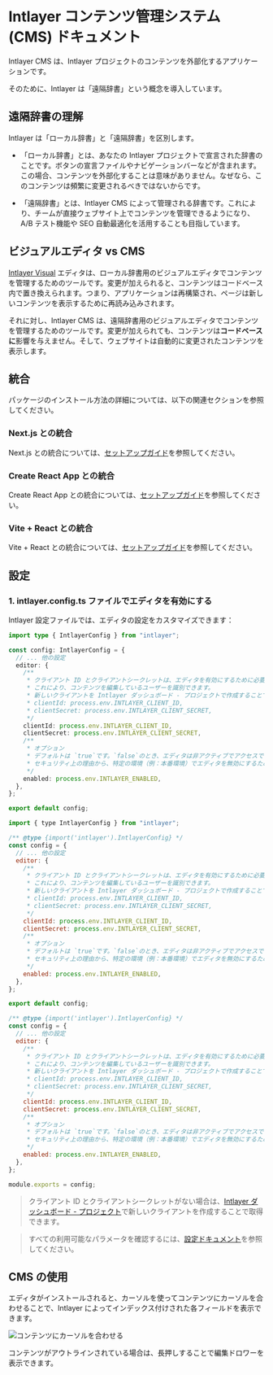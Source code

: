 # Intlayer コンテンツ管理システム (CMS) ドキュメント

Intlayer CMS は、Intlayer プロジェクトのコンテンツを外部化するアプリケーションです。

そのために、Intlayer は「遠隔辞書」という概念を導入しています。

## 遠隔辞書の理解

Intlayer は「ローカル辞書」と「遠隔辞書」を区別します。

- 「ローカル辞書」とは、あなたの Intlayer プロジェクトで宣言された辞書のことです。ボタンの宣言ファイルやナビゲーションバーなどが含まれます。この場合、コンテンツを外部化することは意味がありません。なぜなら、このコンテンツは頻繁に変更されるべきではないからです。

- 「遠隔辞書」とは、Intlayer CMS によって管理される辞書です。これにより、チームが直接ウェブサイト上でコンテンツを管理できるようになり、A/B テスト機能や SEO 自動最適化を活用することも目指しています。

## ビジュアルエディタ vs CMS

[Intlayer Visual](https://github.com/aymericzip/intlayer/blob/main/docs/ja/intlayer_visual_editor.md) エディタは、ローカル辞書用のビジュアルエディタでコンテンツを管理するためのツールです。変更が加えられると、コンテンツはコードベース内で置き換えられます。つまり、アプリケーションは再構築され、ページは新しいコンテンツを表示するために再読み込みされます。

それに対し、Intlayer CMS は、遠隔辞書用のビジュアルエディタでコンテンツを管理するためのツールです。変更が加えられても、コンテンツは**コードベースに**影響を与えません。そして、ウェブサイトは自動的に変更されたコンテンツを表示します。

## 統合

パッケージのインストール方法の詳細については、以下の関連セクションを参照してください。

### Next.js との統合

Next.js との統合については、[セットアップガイド](https://github.com/aymericzip/intlayer/blob/main/docs/ja/intlayer_with_nextjs_15.md)を参照してください。

### Create React App との統合

Create React App との統合については、[セットアップガイド](https://github.com/aymericzip/intlayer/blob/main/docs/ja/intlayer_with_create_react_app.md)を参照してください。

### Vite + React との統合

Vite + React との統合については、[セットアップガイド](https://github.com/aymericzip/intlayer/blob/main/docs/ja/intlayer_with_vite+react.md)を参照してください。

## 設定

### 1. intlayer.config.ts ファイルでエディタを有効にする

Intlayer 設定ファイルでは、エディタの設定をカスタマイズできます：

```typescript fileName="intlayer.config.ts" codeFormat="typescript"
import type { IntlayerConfig } from "intlayer";

const config: IntlayerConfig = {
  // ... 他の設定
  editor: {
    /**
     * クライアント ID とクライアントシークレットは、エディタを有効にするために必要です。
     * これにより、コンテンツを編集しているユーザーを識別できます。
     * 新しいクライアントを Intlayer ダッシュボード - プロジェクトで作成することで取得できます (https://intlayer.org/dashboard/projects)。
     * clientId: process.env.INTLAYER_CLIENT_ID,
     * clientSecret: process.env.INTLAYER_CLIENT_SECRET,
     */
    clientId: process.env.INTLAYER_CLIENT_ID,
    clientSecret: process.env.INTLAYER_CLIENT_SECRET,
    /**
     * オプション
     * デフォルトは `true`です。`false`のとき、エディタは非アクティブでアクセスできません。
     * セキュリティ上の理由から、特定の環境（例：本番環境）でエディタを無効にするために使用できます。
     */
    enabled: process.env.INTLAYER_ENABLED,
  },
};

export default config;
```

```javascript fileName="intlayer.config.mjs" codeFormat="esm"
import { type IntlayerConfig } from "intlayer";

/** @type {import('intlayer').IntlayerConfig} */
const config = {
  // ... 他の設定
  editor: {
    /**
     * クライアント ID とクライアントシークレットは、エディタを有効にするために必要です。
     * これにより、コンテンツを編集しているユーザーを識別できます。
     * 新しいクライアントを Intlayer ダッシュボード - プロジェクトで作成することで取得できます (https://intlayer.org/dashboard/projects)。
     * clientId: process.env.INTLAYER_CLIENT_ID,
     * clientSecret: process.env.INTLAYER_CLIENT_SECRET,
     */
    clientId: process.env.INTLAYER_CLIENT_ID,
    clientSecret: process.env.INTLAYER_CLIENT_SECRET,
    /**
     * オプション
     * デフォルトは `true`です。`false`のとき、エディタは非アクティブでアクセスできません。
     * セキュリティ上の理由から、特定の環境（例：本番環境）でエディタを無効にするために使用できます。
     */
    enabled: process.env.INTLAYER_ENABLED,
  },
};

export default config;
```

```javascript fileName="intlayer.config.cjs" codeFormat="commonjs"
/** @type {import('intlayer').IntlayerConfig} */
const config = {
  // ... 他の設定
  editor: {
    /**
     * クライアント ID とクライアントシークレットは、エディタを有効にするために必要です。
     * これにより、コンテンツを編集しているユーザーを識別できます。
     * 新しいクライアントを Intlayer ダッシュボード - プロジェクトで作成することで取得できます (https://intlayer.org/dashboard/projects)。
     * clientId: process.env.INTLAYER_CLIENT_ID,
     * clientSecret: process.env.INTLAYER_CLIENT_SECRET,
     */
    clientId: process.env.INTLAYER_CLIENT_ID,
    clientSecret: process.env.INTLAYER_CLIENT_SECRET,
    /**
     * オプション
     * デフォルトは `true`です。`false`のとき、エディタは非アクティブでアクセスできません。
     * セキュリティ上の理由から、特定の環境（例：本番環境）でエディタを無効にするために使用できます。
     */
    enabled: process.env.INTLAYER_ENABLED,
  },
};

module.exports = config;
```

> クライアント ID とクライアントシークレットがない場合は、[Intlayer ダッシュボード - プロジェクト](https://intlayer.org/dashboard/projects)で新しいクライアントを作成することで取得できます。

> すべての利用可能なパラメータを確認するには、[設定ドキュメント](https://github.com/aymericzip/intlayer/blob/main/docs/ja/configuration.md)を参照してください。

## CMS の使用

エディタがインストールされると、カーソルを使ってコンテンツにカーソルを合わせることで、Intlayer によってインデックス付けされた各フィールドを表示できます。

![コンテンツにカーソルを合わせる](https://github.com/aymericzip/intlayer/blob/main/docs/assets/intlayer_editor_hover_content.png)

コンテンツがアウトラインされている場合は、長押しすることで編集ドロワーを表示できます。

